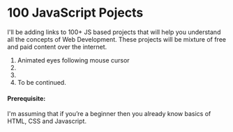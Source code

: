 # 100 JavaScript Pojects

I'll be adding links to 100+ JS based projects that will help you understand all the concepts of Web Development. These projects will be mixture of free and paid content over the internet.  

<ol>
  <li> Animated eyes following mouse cursor</li>
  <li> </li>
  <li> </li>
  <li> To be continued. </li>
</ol>    


<h4> Prerequisite:</h4> I'm assuming that if you’re a beginner then you already know basics of HTML, CSS and Javascript.
